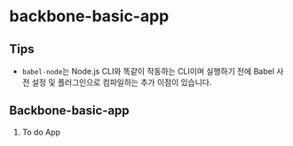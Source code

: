 # backbone-basic-app

## Tips
- `babel-node`는 Node.js CLI와 똑같이 작동하는 CLI이며 실행하기 전에 Babel 사전 설정 및 플러그인으로 컴파일하는 추가 이점이 있습니다.

## Backbone-basic-app
1. To do App
